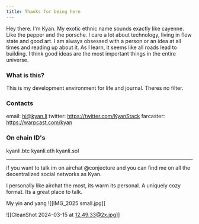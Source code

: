 ```yaml
---
title: Thanks for being here
---
```

Hey there. I'm Kyan.
My exotic ethnic name sounds exactly like cayenne.  Like the pepper and the porsche. I care a lot about technology, living in flow state and good art. I am always obsessed with a person or an idea at all times and reading up about it. As I learn, it seems like all roads lead to building. I think good ideas are the most important things in the entire universe. 
### What is this?
This is my development environment for life and journal. Theres no filter. 
### Contacts
email: hi@kyan.li
twitter: https://twitter.com/KyanStack
farcaster: https://warpcast.com/kyan

### On chain ID's
kyanli.btc kyanli.eth kyanli.sol 

---

if you want to talk im on airchat @conjecture and you can find me on all the decentralized social networks as Kyan. 

I personally like airchat the most, its warm its personal. A uniquely cozy format. Its a great place to talk. 

My yin and yang
![[IMG_2025 small.jpg]]

![[CleanShot 2024-03-15 at 12.49.33@2x.jpg]]